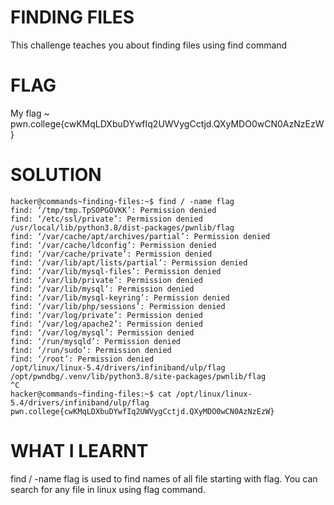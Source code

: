 
# FINDING FILES

This challenge teaches you about finding files using find command

# FLAG

My flag ~ pwn.college{cwKMqLDXbuDYwfIq2UWVygCctjd.QXyMDO0wCN0AzNzEzW}

# SOLUTION 

```
hacker@commands~finding-files:~$ find / -name flag
find: ‘/tmp/tmp.TpSOPGOVKK’: Permission denied
find: ‘/etc/ssl/private’: Permission denied
/usr/local/lib/python3.8/dist-packages/pwnlib/flag
find: ‘/var/cache/apt/archives/partial’: Permission denied
find: ‘/var/cache/ldconfig’: Permission denied
find: ‘/var/cache/private’: Permission denied
find: ‘/var/lib/apt/lists/partial’: Permission denied
find: ‘/var/lib/mysql-files’: Permission denied
find: ‘/var/lib/private’: Permission denied
find: ‘/var/lib/mysql’: Permission denied
find: ‘/var/lib/mysql-keyring’: Permission denied
find: ‘/var/lib/php/sessions’: Permission denied
find: ‘/var/log/private’: Permission denied
find: ‘/var/log/apache2’: Permission denied
find: ‘/var/log/mysql’: Permission denied
find: ‘/run/mysqld’: Permission denied
find: ‘/run/sudo’: Permission denied
find: ‘/root’: Permission denied
/opt/linux/linux-5.4/drivers/infiniband/ulp/flag
/opt/pwndbg/.venv/lib/python3.8/site-packages/pwnlib/flag
^C
hacker@commands~finding-files:~$ cat /opt/linux/linux-5.4/drivers/infiniband/ulp/flag
pwn.college{cwKMqLDXbuDYwfIq2UWVygCctjd.QXyMDO0wCN0AzNzEzW}

```


# WHAT I LEARNT

find / -name flag is used to find  names of all file starting with flag. You can search for any file in linux using flag command.